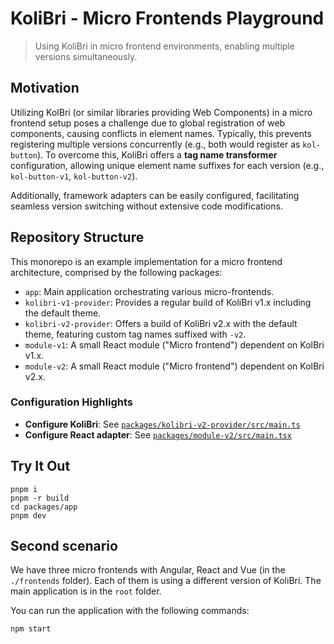 # KoliBri - Micro Frontends Playground

> Using KoliBri in micro frontend environments, enabling multiple versions simultaneously.

## Motivation

Utilizing KolBri (or similar libraries providing Web Components) in a micro frontend setup poses a challenge due to global registration of web components, causing conflicts in element names. Typically, this prevents registering multiple versions concurrently (e.g., both would register as `kol-button`). To overcome this, KoliBri offers a **tag name transformer** configuration, allowing unique element name suffixes for each version (e.g., `kol-button-v1`, `kol-button-v2`).

Additionally, framework adapters can be easily configured, facilitating seamless version switching without extensive code modifications.

## Repository Structure

This monorepo is an example implementation for a micro frontend architecture, comprised by the following packages:

- `app`: Main application orchestrating various micro-frontends.
- `kolibri-v1-provider`: Provides a regular build of KoliBri v1.x including the default theme.
- `kolibri-v2-provider`: Offers a build of KoliBri v2.x with the default theme, featuring custom tag names suffixed with `-v2`.
- `module-v1`: A small React module ("Micro frontend") dependent on KolBri v1.x.
- `module-v2`: A small React module ("Micro frontend") dependent on KolBri v2.x.

### Configuration Highlights

- **Configure KoliBri**: See [`packages/kolibri-v2-provider/src/main.ts`](packages/kolibri-v2-provider/src/main.ts)
- **Configure React adapter**: See [`packages/module-v2/src/main.tsx`](packages/module-v2/src/main.tsx)

## Try It Out

```
pnpm i
pnpm -r build
cd packages/app
pnpm dev
```

## Second scenario

We have three micro frontends with Angular, React and Vue (in the `./frontends` folder). Each of them is using a different version of KoliBri. The main application is in the `root` folder.

You can run the application with the following commands:

```bash
npm start
```
